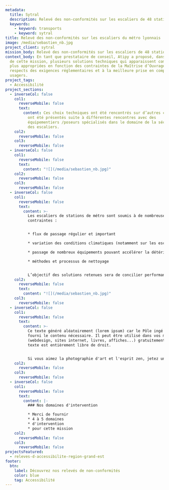```yaml
---
metadata:
  title: Sytral
  description: Relevé des non-conformités sur les escaliers de 48 stations de métro (Lyon)
  keywords:
    - keyword: transports
    - keyword: sytral
title: Relevé des non-conformités sur les escaliers du métro lyonnais
image: /media/sebastien_nb.jpg
project_client: sytral
mission_body: Relevé des non-conformités sur les escaliers de 48 stations de métro (Lyon)
context_body: En tant que prestataire de conseil, Atipy a proposé, dans le cadre
  de cette mission, plusieurs solutions techniques qui apparaissent comme les
  plus appropriées en fonction des contraintes de la Maîtrise d’Ouvrage, aux
  respects des exigences réglementaires et à la meilleure prise en compte des
  usagers.
project_tags:
  - Accessibilité
project_sections:
  - inverseCol: false
    col1:
      reverseMobile: false
      text:
        content: Ces choix techniques ont été rencontrés sur d’autres chantiers ou nous
          ont été présentés suite à différentes rencontres avec des
          équipementiers /poseurs spécialisés dans le domaine de la sécurisation
          des escaliers.
    col2:
      reverseMobile: false
    col3:
      reverseMobile: false
  - inverseCol: false
    col1:
      reverseMobile: false
      text:
        content: "![](/media/sebastien_nb.jpg)"
    col2:
      reverseMobile: false
    col3:
      reverseMobile: false
  - inverseCol: false
    col1:
      reverseMobile: false
      text:
        content: >-
          Les escaliers de stations de métro sont soumis à de nombreuses
          contraintes : 


          * flux de passage régulier et important

          * variation des conditions climatiques (notamment sur les escaliers d’accès aux stations)

          * passage de nombreux équipements pouvant accélérer la détérioration (exemple : valises)

          * méthodes et processus de nettoyage


          L’objectif des solutions retenues sera de concilier performance – durabilité – simplicité – efficacité – maîtrise des coûts.
    col2:
      reverseMobile: false
      text:
        content: "![](/media/sebastien_nb.jpg)"
    col3:
      reverseMobile: false
  - inverseCol: false
    col1:
      reverseMobile: false
      text:
        content: >-
          Ce texte généré aléatoirement (lorem ipsum) car le Pôle ingé n'a pas
          fourni le contenu nécessaire. Il peut être utilisé dans vos maquettes
          (webdesign, sites internet, livres, affiches...) gratuitement. Ce
          texte est entièrement libre de droit.


          Si vous aimez la photographie d'art et l'esprit zen, jetez un œil sur le site de ce **[photographe à Palaiseau](https://photos.prelude.me/ "Photographe à Palaiseau en Essonne - France")**, en Essonne (France).
    col2:
      reverseMobile: false
    col3:
      reverseMobile: false
  - inverseCol: false
    col1:
      reverseMobile: false
      text:
        content: |-
          ### N﻿os domaines d'intervention

          * M﻿erci de fournir
          * 4﻿ à 5 domaines
          * d﻿'intervention
          * p﻿our cette mission
    col2:
      reverseMobile: false
    col3:
      reverseMobile: false
projectsFeatured:
  - releves-d-accessibilite-region-grand-est
footer:
  btn:
    label: Découvrez nos relevés de non-conformités
    color: blue
    tag: Accessibilité
---
```

